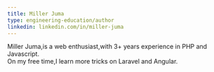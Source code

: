```yaml
---
title: Miller Juma
type: engineering-education/author
linkedin: linkedin.com/in/miller-juma
---
```

Miller Juma,is a web enthusiast,with 3+ years experience in PHP and Javascript.  
On my free time,I learn more tricks on Laravel and Angular.